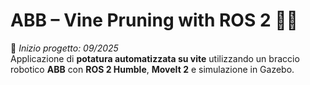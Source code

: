 # ABB – Vine Pruning with ROS 2 🤖🍇

📅 *Inizio progetto: 09/2025*  
Applicazione di **potatura automatizzata su vite** utilizzando un braccio robotico **ABB** con **ROS 2 Humble**, **MoveIt 2** e simulazione in Gazebo.
